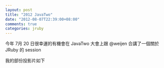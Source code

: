 ```yaml
---
layout: post
title: "2012 JavaTwo"
date: "2012-08-07T22:39:00+08:00"
comments: true
categories: jruby
---
```


今年 7月 20 日很幸運的有機會在 JavaTwo 大會上跟 @weijen 合講了一個關於 JRuby 的 session

我的部份投影片如下

<script async class="speakerdeck-embed" data-id="5021266316e890000205c801" data-ratio="1.3333333333333333" src="//speakerdeck.com/assets/embed.js"></script>
